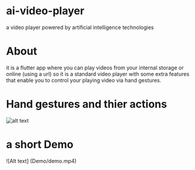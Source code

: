 # ai-video-player
a video player powered by artificial intelligence technologies

# About
it is a flutter app where you can play videos from your internal storage or online (using a url)
so it is a standard video player with some extra features that enable you to control your playing video via hand gestures.

# Hand gestures and thier actions
![alt text](https://github.com/OdayTayeb/ai-video-player/tree/master/Demo/hands.jpg?raw=true)

# a short Demo
![Alt text] (Demo/demo.mp4)

